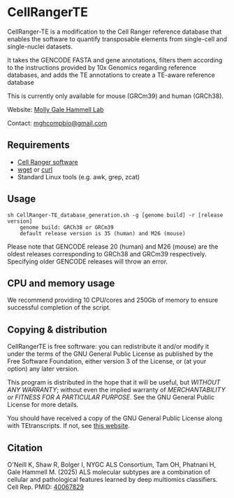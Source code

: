 # CellRangerTE
CellRanger-TE is a modification to the Cell Ranger reference database that enables the software to quantify transposable elements from single-cell and single-nuclei datasets.

It takes the GENCODE FASTA and gene annotations, filters them according to the instructions provided by 10x Genomics regarding reference databases, and adds the TE annotations to create a TE-aware reference database

This is currently only available for mouse (GRCm39) and human (GRCh38).

Website: [Molly Gale Hammell Lab](https://www.mghlab.org/software)

Contact: mghcompbio@gmail.com

## Requirements

- [Cell Ranger software](https://www.10xgenomics.com/support/software/cell-ranger/latest)
- [wget](https://www.gnu.org/software/wget/) or [curl](https://curl.se/)
- Standard Linux tools (e.g. awk, grep, zcat)

## Usage
```
sh CellRanger-TE_database_generation.sh -g [genome build] -r [release version]
    genome build: GRCh38 or GRCm39
    default release version is 35 (human) and M26 (mouse)
```
Please note that GENCODE release 20 (human) and M26 (mouse) are the oldest releases corresponding to GRCh38 and GRCm39 respectively. Specifying older GENCODE releases will throw an error.

## CPU and memory usage

We recommend providing 10 CPU/cores and 250Gb of memory to ensure successful completion of the script.

## Copying & distribution

CellRangerTE is free softrware: you can redistribute it and/or modify it under the terms of the GNU General Public License as published by the Free Software Foundation, either version 3 of the License, or (at your option) any later version.

This program is distributed in the hope that it will be useful, but *WITHOUT ANY WARRANTY*; without even the implied warranty of *MERCHANTABILITY or FITNESS FOR A PARTICULAR PURPOSE*.  See the GNU General Public License for more details.

You should have received a copy of the GNU General Public License along with TEtranscripts.  If not, see [this website](http://www.gnu.org/licenses/).

## Citation

O'Neill K, Shaw R, Bolger I, NYGC ALS Consortium, Tam OH, Phatnani H, Gale Hammell M. (2025) ALS molecular subtypes are a combination of cellular and pathological features learned by deep multiomics classifiers. Cell Rep. PMID: [40067829](https://pubmed.ncbi.nlm.nih.gov/40067829/)
